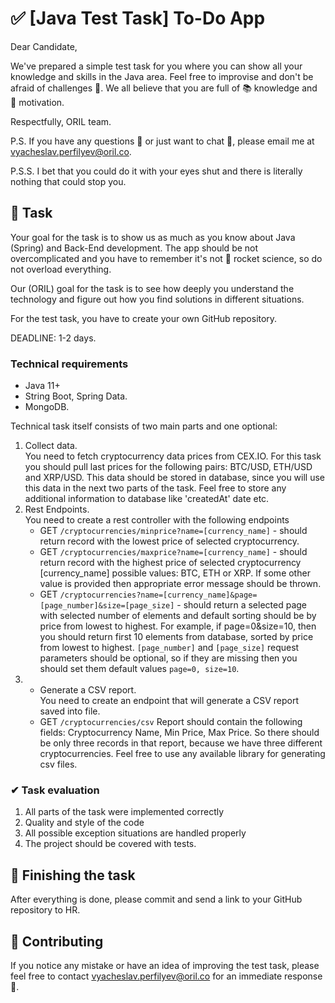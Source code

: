 # ✅ [Java Test Task] To-Do App
Dear Candidate,

We've prepared a simple test task for you where you can show all your knowledge and skills in the Java area. Feel free to improvise and don't be afraid of challenges 👀. We all believe that you are full of 📚 knowledge and 💪 motivation.

Respectfully, ORIL team.

P.S. If you have any questions 🤔 or just want to chat 💬, please email me at vyacheslav.perfilyev@oril.co.

P.S.S. I bet that you could do it with your eyes shut and there is literally nothing that could stop you.
## 📃 Task
Your goal for the task is to show us as much as you know about Java (Spring) and Back-End development. The app should be not overcomplicated and you have to remember it's not 🚀 rocket science, so do not overload everything.

Our (ORIL) goal for the task is to see how deeply you understand the technology and figure out how you find solutions in different situations.

For the test task, you have to create your own GitHub repository.

DEADLINE: 1-2 days.

### Technical requirements
- Java 11+
- String Boot, Spring Data.
- MongoDB.


Technical task itself consists of two main parts and one optional:
1. Collect data.\
   You need to fetch cryptocurrency data prices from CEX.IO. For this task you should pull last prices for the following pairs: BTC/USD, ETH/USD and XRP/USD. This data should be stored in database, since you will use this data in the next two parts of the task. Feel free to store any additional information to database like 'createdAt' date etc.
2. Rest Endpoints.\
   You need to create a rest controller with the following endpoints
    -  GET ```/cryptocurrencies/minprice?name=[currency_name]``` - should return record with the lowest price of selected cryptocurrency.
    -  GET ```/cryptocurrencies/maxprice?name=[currency_name]``` - should return record with the highest price of selected cryptocurrency
       [currency_name] possible values: BTC, ETH or XRP. If some other value is provided then appropriate error message should be thrown.
    -  GET ```/cryptocurrencies?name=[currency_name]&page=[page_number]&size=[page_size]``` - should return a selected page with selected number of elements and default sorting should be by price from lowest to highest. For example, if page=0&size=10, then you should return first 10 elements from database, sorted by price from lowest to highest.
       ```[page_number]``` and ```[page_size]``` request parameters should be optional, so if they are missing then you should set them default values ```page=0, size=10```.
3. * Generate a CSV report.\
     You need to create an endpoint that will generate a CSV report saved into file.
    - GET ```/cryptocurrencies/csv```
      Report should contain the following fields: Cryptocurrency Name, Min Price, Max Price. So there should be only three records in that report, because we have three different cryptocurrencies. Feel free to use any available library for generating csv files.

### ✔ Task evaluation
1. All parts of the task were implemented correctly
2. Quality and style of the code
3. All possible exception situations are handled properly
4. The project should be covered with tests.

## 🏁 Finishing the task
After everything is done, please commit and send a link to your GitHub repository to HR.

## 📑 Contributing

If you notice any mistake or have an idea of improving the test task, please feel free to contact vyacheslav.perfilyev@oril.co for an immediate response 🙌.

